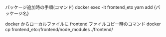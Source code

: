 パッケージ追加時の手順(コマンド)
docker exec -it frontend_eto yarn add {パッケージ名}

docker からローカルファイルに frontend ファイルコピー時のコマンド
docker cp frontend_eto:/frontend/node_modules ./frontend/
